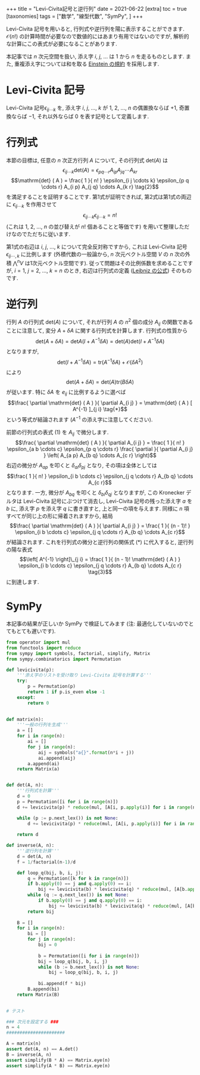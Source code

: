 +++
title = "Levi-Civita記号と逆行列"
date = 2021-06-22
[extra]
toc = true
[taxonomies]
tags = ["数学", "線型代数", "SymPy", ]
+++

Levi-Civita 記号を用いると, 行列式や逆行列を陽に表示することができます.
$\mathcal{O} ( n! )$ の計算時間が必要なので数値的にはあまり有用ではないのですが, 解析的な計算にこの表式が必要になることがあります.

本記事では $n$ 次元空間を扱い, 添え字 $i$, $j$, ... は 1 から $n$ を走るものとします.
また, 重複添え字については和を取る [Einstein の規約](https://ja.wikipedia.org/wiki/%E3%82%A2%E3%82%A4%E3%83%B3%E3%82%B7%E3%83%A5%E3%82%BF%E3%82%A4%E3%83%B3%E3%81%AE%E7%B8%AE%E7%B4%84%E8%A8%98%E6%B3%95)
を採用します.


# Levi-Civita 記号

Levi-Civita 記号$\epsilon_{i j \cdots k}$ を, 添え字 $i$, $j$, ..., $k$ が 1, 2, ..., $n$ の偶置換ならば $+1$, 
奇置換ならば $-1$, それ以外ならば $0$ を表す記号として定義します.


# 行列式

本節の目標は, 任意の $n$ 次正方行列 $A$ について, その行列式 $\mathrm{det} ( A )$ は
$$\epsilon_{i j \cdots k} \mathrm{det} ( A ) = \epsilon_{p q \cdots r} A_{i p} A_{j q} \cdots A_{k r} \tag{1}$$
$$\mathrm{det} ( A ) = \frac{ 1 }{ n! } \epsilon_{i j \cdots k} \epsilon_{p q \cdots r} A_{i p} A_{j q} \cdots A_{k r} \tag{2}$$
を満足することを証明することです. 第1式が証明できれば, 第2式は第1式の両辺に $\epsilon_{i j \cdots k}$ を作用させて
$$\epsilon_{i j \cdots k} \epsilon_{i j \cdots k} = n!$$
(これは 1, 2, ..., $n$ の並び替えが $n!$ 個あることと等価です) を用いて整理しただけなのでただちに従います. 

第1式の右辺は $i$, $j$, ..., $k$ について完全反対称ですから, これは Levi-Civita 記号 $\epsilon_{i j \cdots, k}$ に比例します
(外積代数の一般論から, $n$ 次元ベクトル空間 $V$ の $n$ 次の外積 $\bigwedge^n V$ は1次元ベクトル空間です).
従って問題はその比例係数を求めることですが, $i=1$, $j=2$, ..., $k=n$ のとき, 右辺は行列式の定義 
([Leibniz の公式](https://ja.wikipedia.org/wiki/%E8%A1%8C%E5%88%97%E5%BC%8F%E3%81%AB%E5%AF%BE%E3%81%99%E3%82%8B%E3%83%A9%E3%82%A4%E3%83%97%E3%83%8B%E3%83%83%E3%83%84%E3%81%AE%E6%98%8E%E7%A4%BA%E5%85%AC%E5%BC%8F)) 
そのものです.


# 逆行列

行列 $A$ の行列式 $\mathrm{det} ( A )$ について, それが行列 $A$ の $n^2$ 個の成分 $A_{i j}$ の関数であることに注意して, 
変分 $A + \delta A$ に関する行列式を計算します. 行列式の性質から
$$\mathrm{det} ( A + \delta A ) = \mathrm{det} A ( I + A^{-1} \delta A ) = \mathrm{det} ( A ) \mathrm{det} ( I + A^{-1} \delta A)$$
となりますが, 
$$\mathrm{det} ( I + A^{-1} \delta A ) = \mathrm{tr} ( A^{-1} \delta A ) + \mathcal{O} ( \delta A^2 )$$
により
$$\mathrm{det} ( A + \delta A ) = \mathrm{det} ( A ) \mathrm{tr} ( B \delta A )$$
が従います. 特に $\delta A$ を $e_{i j}$ に比例するように選べば
$$\frac{ \partial \mathrm{det} ( A ) }{ \partial A_{i j} } = \mathrm{det} ( A ) [ A^{-1} ]_{j i} \tag{*}$$
という等式が結論されます ($A^{-1}$ の添え字に注意してください).

前節の行列式の表式 (1) を $A_{i j}$ で微分します.
$$\frac{ \partial \mathrm{det} ( A ) }{ \partial A_{i j} } = \frac{ 1 }{ n! } \epsilon_{a b \cdots c} \epsilon_{p q \cdots r} \frac{ \partial }{ \partial A_{i j} } \left( A_{a p} A_{b q} \cdots A_{c r} \right)$$
右辺の微分が $A_{a p}$ を叩くと $\delta_{a i} \delta_{p j}$ となり, その項は全体としては
$$\frac{ 1 }{ n! } \epsilon_{i b \cdots c} \epsilon_{j q \cdots r} A_{b q} \cdots A_{c r}$$
となります. 一方, 微分が $A_{b q}$ を叩くと $\delta_{b i} \delta_{ q j}$ となりますが, この Kronecker デルタは Levi-Civita 記号にぶつけて消去し,
Levi-Civita 記号の残った添え字 $a$ を $b$ に, 添え字 $p$ を添え字 $q$ に書き直すと, 上と同一の項を与えます.
同様に $n$ 項すべてが同じ上の形に帰着されますから, 結局
$$\frac{ \partial \mathrm{det} ( A ) }{ \partial A_{i j} } = \frac{ 1 }{ (n - 1)! } \epsilon_{i b \cdots c} \epsilon_{j q \cdots r} A_{b q} \cdots A_{c r}$$
が結論されます. これを行列式の微分と逆行列の関係式 (*) に代入すると, 逆行列の陽な表式
$$\left[ A^{-1} \right]\_{j i} = \frac{ 1 }{ (n - 1)! \mathrm{det} ( A ) } \epsilon_{i b \cdots c} \epsilon_{j q \cdots r} A_{b q} \cdots A_{c r} \tag{3}$$
に到達します.


# SymPy

本記事の結果が正しいか SymPy で検証してみます (注: 最適化していないのでとてもとても遅いです).

```python
from operator import mul
from functools import reduce
from sympy import symbols, factorial, simplify, Matrix
from sympy.combinatorics import Permutation

def levicivita(p):
    '''添え字のリストを受け取り Levi-Civita 記号を計算する'''
    try:
        p = Permutation(p)
        return 1 if p.is_even else -1
    except:
        return 0

    
def matrix(n):
    '''一般の行列を生成'''
    a = []
    for i in range(n):
        ai = []
        for j in range(n):
            aij = symbols("a{}".format(n*i + j))
            ai.append(aij)
        a.append(ai)
    return Matrix(a)


def det(A, n):
    '''行列式を計算'''
    d = 0
    p = Permutation([i for i in range(n)])
    d += levicivita(p) * reduce(mul, [A[i, p.apply(i)] for i in range(n)], 1)

    while (p := p.next_lex()) is not None:
        d += levicivita(p) * reduce(mul, [A[i, p.apply(i)] for i in range(n)], 1)
        
    return d

def inverse(A, n):
    '''逆行列を計算'''
    d = det(A, n)
    f = 1/factorial(n-1)/d

    def loop_q(bij, b, i, j):
        q = Permutation([k for k in range(n)])
        if b.apply(0) == j and q.apply(0) == i:
            bij += levicivita(b) * levicivita(q) * reduce(mul, [A[b.apply(k), q.apply(k)] for k in range(1, n)], 1)
        while (q := q.next_lex()) is not None:
            if b.apply(0) == j and q.apply(0) == i:
                bij += levicivita(b) * levicivita(q) * reduce(mul, [A[b.apply(k), q.apply(k)] for k in range(1, n)], 1)
        return bij
    
    B = []
    for i in range(n):
        bi = []
        for j in range(n):
            bij = 0
            
            b = Permutation([i for i in range(n)])
            bij = loop_q(bij, b, i, j)
            while (b := b.next_lex()) is not None:
                bij = loop_q(bij, b, i, j)
            
            bi.append(f * bij)
        B.append(bi)
    return Matrix(B)
            

# テスト

### 次元を設定する ###
n = 4
######################

A = matrix(n)
assert det(A, n) == A.det()
B = inverse(A, n)
assert simplify(B * A) == Matrix.eye(n)
assert simplify(A * B) == Matrix.eye(n)
```
